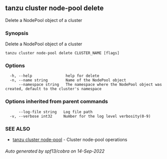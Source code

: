 ## tanzu cluster node-pool delete

Delete a NodePool object of a cluster

### Synopsis

Delete a NodePool object of a cluster

```
tanzu cluster node-pool delete CLUSTER_NAME [flags]
```

### Options

```
  -h, --help               help for delete
  -n, --name string        Name of the NodePool object
      --namespace string   The namespace where the NodePool object was created, default to the cluster's namespace
```

### Options inherited from parent commands

```
      --log-file string   Log file path
  -v, --verbose int32     Number for the log level verbosity(0-9)
```

### SEE ALSO

* [tanzu cluster node-pool](tanzu_cluster_node-pool.md)	 - Cluster node-pool operations

###### Auto generated by spf13/cobra on 14-Sep-2022
